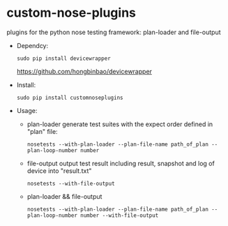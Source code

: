 custom-nose-plugins
===================
plugins for the python nose testing framework: plan-loader and file-output

* Dependcy:  
    ```
    sudo pip install devicewrapper
    ```

    https://github.com/hongbinbao/devicewrapper

* Install:   
    ```
    sudo pip install customnoseplugins
    ```

* Usage:  
  * plan-loader
    generate test suites with the expect order defined in "plan" file:
    ```
    nosetests --with-plan-loader --plan-file-name path_of_plan --plan-loop-number number 
    ```  

  * file-output
    output test result including result, snapshot and log of device into "result.txt"
    ```
    nosetests --with-file-output 
    ```  

  * plan-loader && file-output  
    ```
    nosetests --with-plan-loader --plan-file-name path_of_plan --plan-loop-number number --with-file-output 
    ```  
